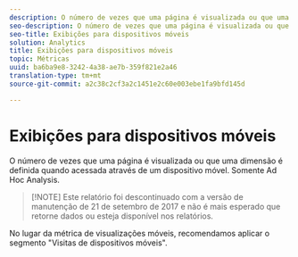 ```yaml
---
description: O número de vezes que uma página é visualizada ou que uma dimensão é definida quando acessada através de um dispositivo móvel. Somente Ad Hoc Analysis.
seo-description: O número de vezes que uma página é visualizada ou que uma dimensão é definida quando acessada através de um dispositivo móvel. Somente Ad Hoc Analysis.
seo-title: Exibições para dispositivos móveis
solution: Analytics
title: Exibições para dispositivos móveis
topic: Métricas
uuid: ba6ba9e8-3242-4a38-ae7b-359f821e2a46
translation-type: tm+mt
source-git-commit: a2c38c2cf3a2c1451e2c60e003ebe1fa9bfd145d

---
```



# Exibições para dispositivos móveis

O número de vezes que uma página é visualizada ou que uma dimensão é definida quando acessada através de um dispositivo móvel. Somente Ad Hoc Analysis.

> [!NOTE] Este relatório foi descontinuado com a versão de manutenção de 21 de setembro de 2017 e não é mais esperado que retorne dados ou esteja disponível nos relatórios.

No lugar da métrica de visualizações móveis, recomendamos aplicar o segmento "Visitas de dispositivos móveis".
